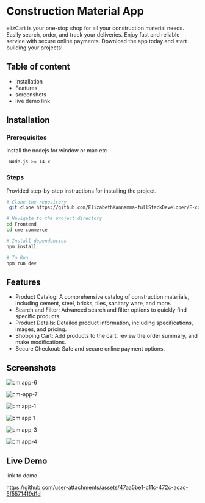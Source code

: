 
# Construction Material App

elizCart is your one-stop shop for all your construction material needs. Easily search, order, and track your deliveries. Enjoy fast and reliable service with secure online payments. Download the app today and start building your projects!


## Table of content

- Installation
- Features
- screenshots
- live demo link
## Installation

### Prerequisites
Install the nodejs for window or mac etc

```bash
 Node.js >= 14.x
```
    
### Steps
Provided step-by-step instructions for installing the project.

```bash
# Clone the repository
 git clone https://github.com/ElizabethKannamma-fullStackDeveloper/E-commerce.git

# Navigate to the project directory
cd Frontend
cd cme-commerce

# Install dependencies
npm install

# To Run
npm run dev

```
## Features


- Product Catalog: A comprehensive catalog of construction materials, including cement, steel, bricks, tiles, sanitary ware, and more.
- Search and Filter: Advanced search and filter options to quickly find specific products.
- Product Details: Detailed product information, including specifications, images, and pricing.
- Shopping Cart: Add products to the cart, review the order summary, and make modifications.
- Secure Checkout: Safe and secure online payment options.


## Screenshots

![cm app-6](https://github.com/user-attachments/assets/14dd0a2e-8663-4828-ae19-b9ef8534500d)

![cm-app-7](https://github.com/user-attachments/assets/40c7dd60-fd1b-40cd-b96f-9547c37230aa)

![cm app-1](https://github.com/user-attachments/assets/5eb1b7e4-70bc-43ef-9ff0-2552181b6156)

![cm app 1](https://github.com/user-attachments/assets/43d3356a-0b1b-4cef-aed7-b7067d7b4c9d)

![cm app-3](https://github.com/user-attachments/assets/a106b355-ef00-40da-a8a1-8ff3cab6419a)

![cm app-4](https://github.com/user-attachments/assets/9c1d9e4a-7868-4c71-805d-394e36a2cdb0)



## Live Demo
link to demo

https://github.com/user-attachments/assets/47aa5be1-c11c-472c-acac-5f5571419d1d

